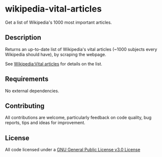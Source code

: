 # wikipedia-vital-articles

Get a list of Wikipedia's 1000 most important articles.

## Description

Returns an up-to-date list of Wikipedia's vital articles (~1000 subjects every Wikipedia should have), by scraping the webpage.

See [Wikipedia:Vital articles](https://en.wikipedia.org/wiki/Wikipedia:Vital_articles) for details on the list.

## Requirements

No external dependencies.

## Contributing

All contributions are welcome, particularly feedback on code quality, bug reports, tips and ideas for improvement.

## License

All code licensed under a [GNU General Public License v3.0 License](https://www.gnu.org/licenses/gpl.html)
